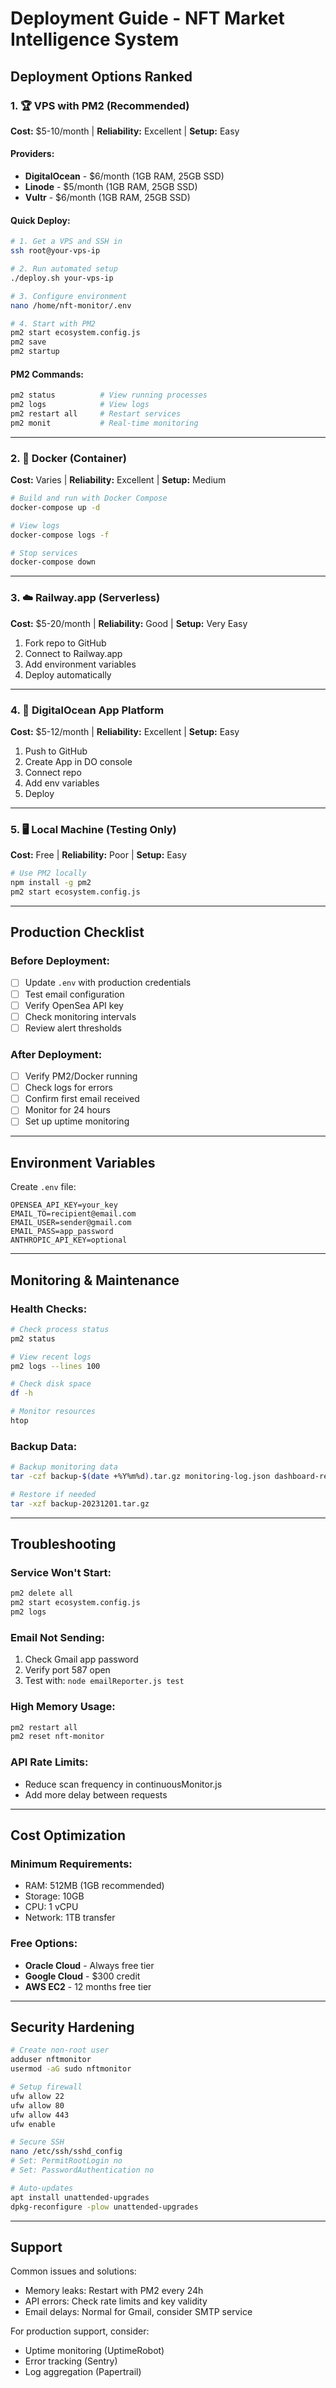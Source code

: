 # Deployment Guide - NFT Market Intelligence System

## Deployment Options Ranked

### 1. 🏆 **VPS with PM2 (Recommended)**
**Cost:** $5-10/month | **Reliability:** Excellent | **Setup:** Easy

#### Providers:
- **DigitalOcean** - $6/month (1GB RAM, 25GB SSD)
- **Linode** - $5/month (1GB RAM, 25GB SSD)
- **Vultr** - $6/month (1GB RAM, 25GB SSD)

#### Quick Deploy:
```bash
# 1. Get a VPS and SSH in
ssh root@your-vps-ip

# 2. Run automated setup
./deploy.sh your-vps-ip

# 3. Configure environment
nano /home/nft-monitor/.env

# 4. Start with PM2
pm2 start ecosystem.config.js
pm2 save
pm2 startup
```

#### PM2 Commands:
```bash
pm2 status          # View running processes
pm2 logs            # View logs
pm2 restart all     # Restart services
pm2 monit           # Real-time monitoring
```

---

### 2. 🐳 **Docker (Container)**
**Cost:** Varies | **Reliability:** Excellent | **Setup:** Medium

```bash
# Build and run with Docker Compose
docker-compose up -d

# View logs
docker-compose logs -f

# Stop services
docker-compose down
```

---

### 3. ☁️ **Railway.app (Serverless)**
**Cost:** $5-20/month | **Reliability:** Good | **Setup:** Very Easy

1. Fork repo to GitHub
2. Connect to Railway.app
3. Add environment variables
4. Deploy automatically

---

### 4. 🌊 **DigitalOcean App Platform**
**Cost:** $5-12/month | **Reliability:** Excellent | **Setup:** Easy

1. Push to GitHub
2. Create App in DO console
3. Connect repo
4. Add env variables
5. Deploy

---

### 5. 🖥️ **Local Machine (Testing Only)**
**Cost:** Free | **Reliability:** Poor | **Setup:** Easy

```bash
# Use PM2 locally
npm install -g pm2
pm2 start ecosystem.config.js
```

---

## Production Checklist

### Before Deployment:
- [ ] Update `.env` with production credentials
- [ ] Test email configuration
- [ ] Verify OpenSea API key
- [ ] Check monitoring intervals
- [ ] Review alert thresholds

### After Deployment:
- [ ] Verify PM2/Docker running
- [ ] Check logs for errors
- [ ] Confirm first email received
- [ ] Monitor for 24 hours
- [ ] Set up uptime monitoring

---

## Environment Variables

Create `.env` file:
```env
OPENSEA_API_KEY=your_key
EMAIL_TO=recipient@email.com
EMAIL_USER=sender@gmail.com
EMAIL_PASS=app_password
ANTHROPIC_API_KEY=optional
```

---

## Monitoring & Maintenance

### Health Checks:
```bash
# Check process status
pm2 status

# View recent logs
pm2 logs --lines 100

# Check disk space
df -h

# Monitor resources
htop
```

### Backup Data:
```bash
# Backup monitoring data
tar -czf backup-$(date +%Y%m%d).tar.gz monitoring-log.json dashboard-reports/

# Restore if needed
tar -xzf backup-20231201.tar.gz
```

---

## Troubleshooting

### Service Won't Start:
```bash
pm2 delete all
pm2 start ecosystem.config.js
pm2 logs
```

### Email Not Sending:
1. Check Gmail app password
2. Verify port 587 open
3. Test with: `node emailReporter.js test`

### High Memory Usage:
```bash
pm2 restart all
pm2 reset nft-monitor
```

### API Rate Limits:
- Reduce scan frequency in continuousMonitor.js
- Add more delay between requests

---

## Cost Optimization

### Minimum Requirements:
- RAM: 512MB (1GB recommended)
- Storage: 10GB
- CPU: 1 vCPU
- Network: 1TB transfer

### Free Options:
- **Oracle Cloud** - Always free tier
- **Google Cloud** - $300 credit
- **AWS EC2** - 12 months free tier

---

## Security Hardening

```bash
# Create non-root user
adduser nftmonitor
usermod -aG sudo nftmonitor

# Setup firewall
ufw allow 22
ufw allow 80
ufw allow 443
ufw enable

# Secure SSH
nano /etc/ssh/sshd_config
# Set: PermitRootLogin no
# Set: PasswordAuthentication no

# Auto-updates
apt install unattended-upgrades
dpkg-reconfigure -plow unattended-upgrades
```

---

## Support

Common issues and solutions:
- Memory leaks: Restart with PM2 every 24h
- API errors: Check rate limits and key validity
- Email delays: Normal for Gmail, consider SMTP service

For production support, consider:
- Uptime monitoring (UptimeRobot)
- Error tracking (Sentry)
- Log aggregation (Papertrail)